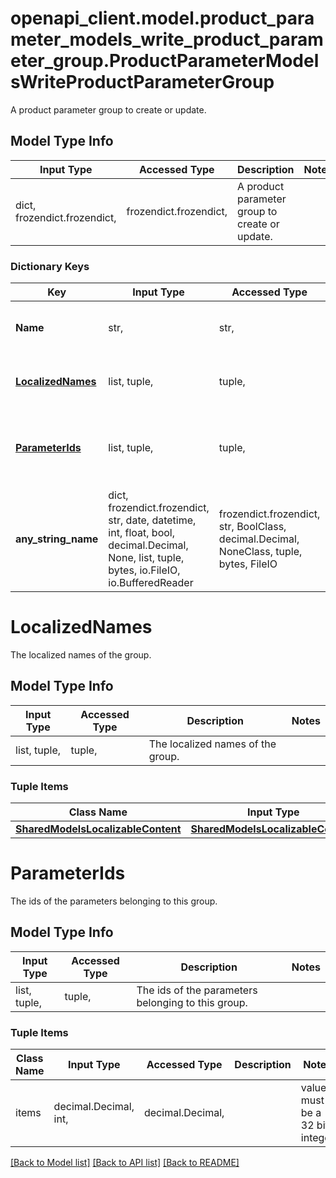 # openapi_client.model.product_parameter_models_write_product_parameter_group.ProductParameterModelsWriteProductParameterGroup

A product parameter group to create or update.

## Model Type Info
Input Type | Accessed Type | Description | Notes
------------ | ------------- | ------------- | -------------
dict, frozendict.frozendict,  | frozendict.frozendict,  | A product parameter group to create or update. | 

### Dictionary Keys
Key | Input Type | Accessed Type | Description | Notes
------------ | ------------- | ------------- | ------------- | -------------
**Name** | str,  | str,  | The non-localized name of the group. | [optional] 
**[LocalizedNames](#LocalizedNames)** | list, tuple,  | tuple,  | The localized names of the group. | [optional] 
**[ParameterIds](#ParameterIds)** | list, tuple,  | tuple,  | The ids of the parameters belonging to this group. | [optional] 
**any_string_name** | dict, frozendict.frozendict, str, date, datetime, int, float, bool, decimal.Decimal, None, list, tuple, bytes, io.FileIO, io.BufferedReader | frozendict.frozendict, str, BoolClass, decimal.Decimal, NoneClass, tuple, bytes, FileIO | any string name can be used but the value must be the correct type | [optional]

# LocalizedNames

The localized names of the group.

## Model Type Info
Input Type | Accessed Type | Description | Notes
------------ | ------------- | ------------- | -------------
list, tuple,  | tuple,  | The localized names of the group. | 

### Tuple Items
Class Name | Input Type | Accessed Type | Description | Notes
------------- | ------------- | ------------- | ------------- | -------------
[**SharedModelsLocalizableContent**](SharedModelsLocalizableContent.md) | [**SharedModelsLocalizableContent**](SharedModelsLocalizableContent.md) | [**SharedModelsLocalizableContent**](SharedModelsLocalizableContent.md) |  | 

# ParameterIds

The ids of the parameters belonging to this group.

## Model Type Info
Input Type | Accessed Type | Description | Notes
------------ | ------------- | ------------- | -------------
list, tuple,  | tuple,  | The ids of the parameters belonging to this group. | 

### Tuple Items
Class Name | Input Type | Accessed Type | Description | Notes
------------- | ------------- | ------------- | ------------- | -------------
items | decimal.Decimal, int,  | decimal.Decimal,  |  | value must be a 32 bit integer

[[Back to Model list]](../../README.md#documentation-for-models) [[Back to API list]](../../README.md#documentation-for-api-endpoints) [[Back to README]](../../README.md)

